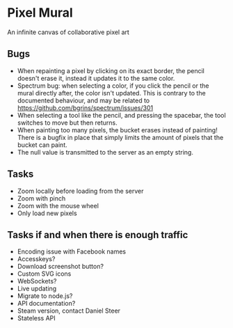Pixel Mural
===========
An infinite canvas of collaborative pixel art

Bugs
----
* When repainting a pixel by clicking on its exact border, the pencil doesn't erase it, instead it updates it to the same color.
* Spectrum bug: when selecting a color, if you click the pencil or the mural directly after, the color isn't updated.
This is contrary to the documented behaviour, and may be related to https://github.com/bgrins/spectrum/issues/301
* When selecting a tool like the pencil, and pressing the spacebar, the tool switches to move but then returns.
* When painting too many pixels, the bucket erases instead of painting! There is a bugfix in place that simply limits
the amount of pixels that the bucket can paint.
* The null value is transmitted to the server as an empty string.

Tasks
-----
* Zoom locally before loading from the server
* Zoom with pinch
* Zoom with the mouse wheel
* Only load new pixels

Tasks if and when there is enough traffic
-----------------------------------------
* Encoding issue with Facebook names
* Accesskeys?
* Download screenshot button?
* Custom SVG icons
* WebSockets?
* Live updating
* Migrate to node.js?
* API documentation?
* Steam version, contact Daniel Steer
* Stateless API